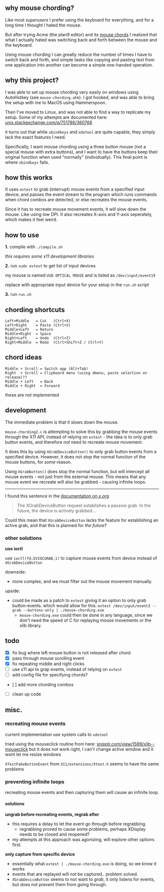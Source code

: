 ## why mouse chording?

Like most _superusers_ I prefer using the keyboard for everything, and for a
long time I thought I hated the mouse. 

But after trying Acme (the plan9 editor) and its 
[mouse chords](http://acme.cat-v.org/mouse) I realized that what I actually
hated was switching back and forth between the mouse and the keyboard.

Using mouse chording I can greatly reduce the number of times I have to switch
back and forth, and simple tasks like copying and pasting text from one
application into another can become a simple one-handed operation.

## why this project?

I was able to set up mouse chording very easily on windows using AutoHotkey
(see `mouse-chording.ahk`). I got hooked, and was able to bring the setup with
me to MacOS using Hammerspoon. 

Then I've moved to Linux, and was not able to find a way to replicate my setup. 
Some of my attempts are documented here: 
[unix.stackexchange.com/q/751786/360766](https://unix.stackexchange.com/q/751786/360766)

it turns out that while `xbindkeys` and `xdotool` are quite capable, they
simply lack the exact features I need.

Specifically, I want mouse chording using a three button mouse (not a special
mouse with extra buttons), and I want to have the buttons keep their original
function when used "normally" (individually). This final point is where 
`xbindkeys` fails.

## how this works

It uses `evtest` to grab (interrupt) mouse events from a specified input device,
and passes the event stream to the program which runs commands when chord 
combos are detected, or else recreates the mouse events.

Since it has to recreate mouse movement events, it will slow down the mouse. 
Like using low DPI. It also recreates X-axis and Y-axis seperately, which 
makes it feel weird.

## how to use

**1\.**
compile with `./compile.sh` 

_this requires some x11 development libraries_

**2\.**
run `sudo evtest` to get list of input devices

my mouse is named `USB OPTICAL MOUSE` and is listed as `/dev/input/event19`

replace with appropriate input device for your setup in the `run.sh` script

**3\.**
run `run.sh`

## chording shortcuts

```
Left+Middle   = Cut   (Ctrl+X)
Left+Right    = Paste (Ctrl+V)
Middle+Left   = Return
Middle+Right  = Space
Right+Left    = Undo  (Ctrl+Z)
Right+Middle  = Redo  (Ctrl+Shift+Z / Ctrl+Y)
```

## chord ideas

```
Middle + Scroll = Switch app (Alt+Tab)
Right  + Scroll = Clipboard menu (using dmenu, paste selection on release)??
Middle + Left   = Back
Middle + Right  = Forward
```

these are not implemented

## development

The immediate problem is that it slows down the mouse.

`mouse-chording2.c` is attempting to solve this by grabbing the mouse events 
through the X11 API, instead of relying on `evtest` - the idea is to only grab
button events, and therefore not need to recreate mouse movement.

It does this by using `XGrabDeviceButton()` to only grab button events from a
specified device. However, it does not stop the normal function of the mouse
buttons, for some reason.

Using `XGrabButton()` does stop the normal function, but will intercept all mouse
events - not just from the external mouse. This means that any mouse event we
recreate will also be grabbed - causing infinite loops.

--- 

I found this sentence in the [documentation on x.org](https://www.x.org/releases/current/doc/man/man3/XGrabDeviceButton.3.xhtml#heading3)

>The XGrabDeviceButton request establishes a passive grab. In the future, the 
device is actively grabbed...

Could this mean that `XGrabDeviceButton` lacks the feature for establishing an 
active grab, and that this is planned for _the future_? 

### other solutions

**use ioctl** 

use `ioctl(fd,EVIOCGRAB,1)` to capture mouse events from device instead of
`XGrabDeviceButton`

downside:

- more complex, and we must filter out the mouse movement manually.

upside: 
- could be made as a patch to `evtest` giving it an option to only grab
  button-events. which would allow for this:
  `evtest /dev/input/event3 --grab --buttons-only | ./mouse-chording.exe`
    - `mouse-chording.exe` could then be done in any language, since we don't
      need the speed of C for replaying mouse movements or the xlib library.

## todo 

- [x] fix bug where left mouse button is not released after chord
- [x] pass through mouse scrolling event
- [x] fix repeating middle and right clicks
- [ ] use x11 api to grap events, instead of relying on `evtest`
- [ ] add config file for specifying chords?
- [ ] add more chording combos
- [ ] clean up code


## misc.

### recreating mouse events

current implementation use system calls to `xdotool`

tried using the mouseclick routine from here:
[snipplr.com/view/1599/xlib--mouseclick](https://snipplr.com/view/1599/xlib--mouseclick)
but it does not work right, I can't change active window and it wont let me
resize windows

`XTestFakeButtonEvent` from `X11/extensions/Xtest.h` seems to have the same
problems

### preventing infinite loops

recreating mouse events and then capturing them will cause an infinite loop. 

#### solutions

**ungrab before recreating events, regrab after**

- this requires a delay to let the event go through before regrabbing.
    - regrabbing proved to cause some problems, perhaps XDisplay needs to be closed and reopened? 
- my attempts at this approach was agonizing, will explore other options first. 

**only capture from specific device**

- essentially what `evtest | ./mouse-chording.exe` is doing, so we know it works
- events that are replayed will not be captured.. problem solved.
- `XGrabDeviceButton` seems to not want to _grab_, it only listens for events, but does not prevent them from going through.
